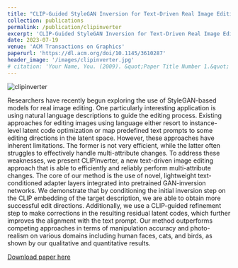```yaml
---
title: "CLIP-Guided StyleGAN Inversion for Text-Driven Real Image Editing"
collection: publications
permalink: /publication/clipinverter
excerpt: 'CLIP-Guided StyleGAN Inversion for Text-Driven Real Image Editing'
date: 2023-07-19
venue: 'ACM Transactions on Graphics'
paperurl: 'https://dl.acm.org/doi/10.1145/3610287'
header_image: '/images/clipinverter.jpg'
# citation: 'Your Name, You. (2009). &quot;Paper Title Number 1.&quot; <i>Journal 1</i>. 1(1).'
---
```

![clipinverter](../images/clipinverter.jpg)

Researchers have recently begun exploring the use of StyleGAN-based models for real image editing. One particularly interesting application is using natural language descriptions to guide the editing process. Existing approaches for editing images using language either resort to instance-level latent code optimization or map predefined text prompts to some editing directions in the latent space. However, these approaches have inherent limitations. The former is not very efficient, while the latter often struggles to effectively handle multi-attribute changes. To address these weaknesses, we present CLIPInverter, a new text-driven image editing approach that is able to efficiently and reliably perform multi-attribute changes. The core of our method is the use of novel, lightweight text-conditioned adapter layers integrated into pretrained GAN-inversion networks. We demonstrate that by conditioning the initial inversion step on the CLIP embedding of the target description, we are able to obtain more successful edit directions. Additionally, we use a CLIP-guided refinement step to make corrections in the resulting residual latent codes, which further improves the alignment with the text prompt. Our method outperforms competing approaches in terms of manipulation accuracy and photo-realism on various domains including human faces, cats, and birds, as shown by our qualitative and quantitative results.

[Download paper here](https://dl.acm.org/doi/10.1145/3610287)
